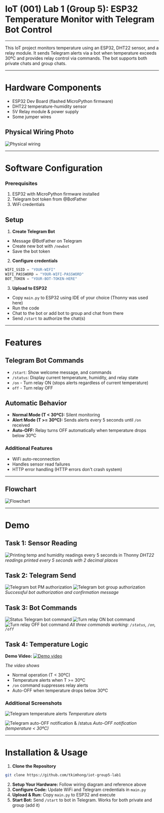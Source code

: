 # IoT (001) Lab 1 (Group 5): ESP32 Temperature Monitor with Telegram Bot Control

---

This IoT project monitors temperature using an ESP32, DHT22 sensor, and a relay module. It sends Telegram alerts via a bot when temperature exceeds 30ºC and provides relay control via commands. The bot supports both private chats and group chats.

---

# Hardware Components

- ESP32 Dev Board (flashed MicroPython firmware)
- DHT22 temperature-humidity sensor
- 5V Relay module & power supply
- Some jumper wires

## Physical Wiring Photo

![Physical wiring](https://github.com/tkimhong/iot-group5-lab1/blob/main/assets/Lab1PhysicalWiringParts.jpg?raw=true)

---

# Software Configuration

### Prerequisites

1. ESP32 with MicroPython firmware installed
2. Telegram bot token from @BotFather
3. WiFi credentials

## Setup

1. **Create Telegram Bot**

- Message @BotFather on Telegram
- Create new bot with `/newbot`
- Save the bot token

2. **Configure credentials**

```py
WIFI_SSID = "YOUR-WIFI"
WIFI_PASSWORD = "YOUR-WIFI-PASSWORD"
BOT_TOKEN = "YOUR-BOT-TOKEN-HERE"
```

3. **Upload to ESP32**

- Copy `main.py` to ESP32 using IDE of your choice (Thonny was used here)
- Run the code
- Chat to the bot or add bot to group and chat from there
- Send `/start` to authorize the chat(s)

---

# Features

## Telegram Bot Commands

- `/start`: Show welcome message, and commands
- `/status`: Display current temperature, humidity, and relay state
- `/on` - Turn relay ON (stops alerts regardless of current temperature)
- `off` - Turn relay OFF

## Automatic Behavior

- **Normal Mode (T < 30ºC):** Silent monitoring
- **Alert Mode (T >= 30ºC):** Sends alerts every 5 seconds until `/on` received
- **Auto-OFF:** Relay turns OFF automatically when temperature drops below 30ºC

### Additional Features

- WiFi auto-reconnection
- Handles sensor read failures
- HTTP error handling (HTTP errors don't crash system)

---

## Flowchart

![Flowchart](https://github.com/tkimhong/iot-group5-lab1/blob/main/assets/Flowchart.jpg?raw=true)

---

# Demo

## Task 1: Sensor Reading

![Printing temp and humidity readings every 5 seconds in Thonny](https://github.com/tkimhong/iot-group5-lab1/blob/main/assets/Task1SerialOutput.png?raw=true)
_DHT22 readings printed every 5 seconds with 2 decimal places_

## Task 2: Telegram Send

![Telegram bot PM authorization](https://github.com/tkimhong/iot-group5-lab1/blob/main/assets/Task2BotAuthA.png?raw=true)
![Telegram bot group authorization](https://github.com/tkimhong/iot-group5-lab1/blob/main/assets/Task2BotAuthB.png?raw=true)
_Successful bot authorization and confirmation message_

## Task 3: Bot Commands

![Status Telegram bot command](https://github.com/tkimhong/iot-group5-lab1/blob/main/assets/Task3BotCommandsA.png?raw=true)
![Turn relay ON bot command](https://github.com/tkimhong/iot-group5-lab1/blob/main/assets/Task3BotCommandsB.png?raw=true)
![Turn relay OFF bot command](https://github.com/tkimhong/iot-group5-lab1/blob/main/assets/Task3BotCommandsC.png?raw=true)
_All three commands working: `/status`, `/on`, `/off`_

## Task 4: Temperature Logic

**Demo Video:**
[![Demo video](https://img.youtube.com/vi/PDgJL9Lm_MY/0.jpg)](https://www.youtube.com/watch?v=PDgJL9Lm_MY)

_The video shows_

- Normal operation (T < 30ºC)
- Temperature alerts when T >= 30ºC
- `/on` command suppresses relay alerts
- Auto-OFF when temperature drops below 30ºC

### Additional Screenshots

![Telegram temperature alerts](https://github.com/tkimhong/iot-group5-lab1/blob/main/assets/Additional1.png?raw=true)
_Temperature alerts_

![Telegram auto-OFF notification & /status](https://github.com/tkimhong/iot-group5-lab1/blob/main/assets/Additional2.png?raw=true)
_Auto-OFF notification (temperature < 30ºC)_

---

# Installation & Usage

1. **Clone the Repository**

```bash
git clone https://github.com/tkimhong/iot-group5-lab1
```

2. **Setup Your Hardware:** Follow wiring diagram and reference above
3. **Configure Code:** Update WiFi and Telegram credentials in `main.py`
4. **Upload & Run:** Copy `main.py` to ESP32 and execute
5. **Start Bot:** Send `/start` to bot in Telegram. Works for both private and group (add it)
